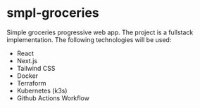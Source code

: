 # smpl-groceries

Simple groceries progressive web app. The project is a fullstack implementation. The following technologies will be used:

- React
- Next.js
- Tailwind CSS
- Docker
- Terraform
- Kubernetes (k3s)
- Github Actions Workflow
